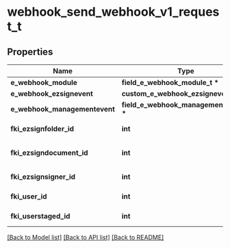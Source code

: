 # webhook_send_webhook_v1_request_t

## Properties
Name | Type | Description | Notes
------------ | ------------- | ------------- | -------------
**e_webhook_module** | **field_e_webhook_module_t \*** |  | 
**e_webhook_ezsignevent** | **custom_e_webhook_ezsignevent_t \*** |  | [optional] 
**e_webhook_managementevent** | **field_e_webhook_managementevent_t \*** |  | [optional] 
**fki_ezsignfolder_id** | **int** | The unique ID of the Ezsignfolder | [optional] 
**fki_ezsigndocument_id** | **int** | The unique ID of the Ezsigndocument | [optional] 
**fki_ezsignsigner_id** | **int** | The unique ID of the Ezsignsigner | [optional] 
**fki_user_id** | **int** | The unique ID of the User | [optional] 
**fki_userstaged_id** | **int** | The unique ID of the Userstaged | [optional] 

[[Back to Model list]](../README.md#documentation-for-models) [[Back to API list]](../README.md#documentation-for-api-endpoints) [[Back to README]](../README.md)


